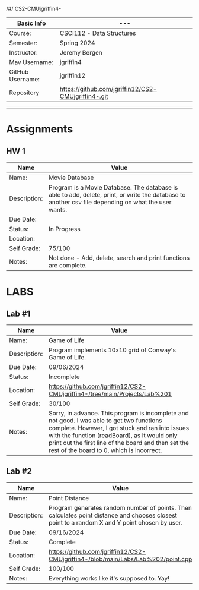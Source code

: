 /#/ CS2-CMUjgriffin4-

| Basic Info | --- |
| --- | ---|
| Course: | CSCI112 - Data Structures|
| Semester: | Spring 2024 |
| Instructor: | Jeremy Bergen |
| Mav Username: | jgriffin4 |
| GitHub Username: | jgriffin12 |
| Repository |https://github.com/jgriffin12/CS2-CMUjgriffin4-.git |

_______________________________________________________________________________________________________________
# Assignments

## HW 1
| Name | Value |
| --- | --- |
| Name: | Movie Database |
| Description: | Program is a Movie Database. The database is able to add, delete, print, or write the database to another csv file depending on what the user wants.  |
| Due Date: |  |
| Status: | In Progress |
| Location: | |
| Self Grade: | 75/100 |
| Notes: | Not done - Add, delete, search and print functions are complete. |

# LABS

## Lab #1
| Name | Value |
| --- | --- |
| Name: | Game of Life |
| Description: | Program implements 10x10 grid of Conway's Game of Life. |
| Due Date: | 09/06/2024 |
| Status: | Incomplete|
| Location: | https://github.com/jgriffin12/CS2-CMUjgriffin4-/tree/main/Projects/Lab%201 |
| Self Grade: | 30/100 |
| Notes: | Sorry, in advance. This program is incomplete and not good. I was able to get two functions complete. However, I got stuck and ran into issues with the function (readBoard), as it would only print out the first line of the board and then set the rest of the board to 0, which is incorrect.  |

## Lab #2
| Name | Value |
| --- | --- |
| Name: | Point Distance |
| Description: | Program generates random number of points. Then calculates point distance and chooses closest point to a random X and Y point chosen by user. |
| Due Date: | 09/16/2024 |
| Status: | Complete |
| Location: |https://github.com/jgriffin12/CS2-CMUjgriffin4-/blob/main/Labs/Lab%202/point.cpp |
| Self Grade: | 100/100 |
| Notes: | Everything works like it's supposed to. Yay!  |
